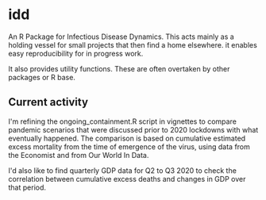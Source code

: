 # idd

An R Package for Infectious Disease Dynamics. This acts mainly as a holding vessel for small projects that then find a home elsewhere. it enables easy reproducibility for in progress work.

It also provides utility functions. These are often overtaken by other packages or R base. 

## Current activity

I'm refining the ongoing_containment.R script in vignettes to compare pandemic scenarios that were discussed prior to 2020 lockdowns with what eventually happened. The comparison is based on cumulative estimated excess mortality from the time of emergence of the virus, using data from the Economist and from Our World In Data. 

I'd also like to find quarterly GDP data for Q2 to Q3 2020 to check the correlation between cumulative excess deaths and changes in GDP over that period.

